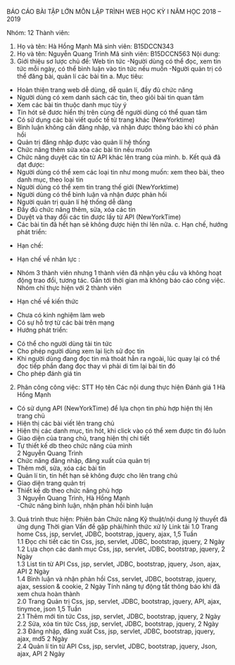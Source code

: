 BÁO CÁO BÀI TẬP LỚN MÔN LẬP TRÌNH WEB
HỌC KỲ I NĂM HỌC 2018 – 2019

Nhóm: 12
Thành viên:
1. Họ và tên: Hà Hồng Mạnh		Mã sinh viên: B15DCCN343
2. Họ và tên: Nguyễn Quang Trình	Mã sinh viên: B15DCCN563
Nội dung:
1. Giới thiệu sơ lược chủ đề:  Web tin tức
-Người dùng có thể đọc, xem tin tức mỗi ngày, có thể bình luận vào tin tức nếu muốn
-Người quản trị có thể đăng bài, quản lí các bài tin
a. Mục tiêu:
-	Hoàn thiện trang web dễ dùng, dễ quản lí, đầy đủ chức năng
-	Người dùng có xem danh sách các tin, theo giõi bài tin quan tâm
-	Xem các bài tin thuộc danh mục tùy ý
-	Tin hót sẽ đươc hiển thị trên cùng để người dùng có thể quan tâm
-	Có sử dụng các bài viết quốc tế từ trang khác (NewYorktime)
-	Bình luận không cần đăng nhập, và nhận được thông báo khi có phản hồi
-	Quản trị đăng nhập được vào quản lí hệ thống
-	Chức năng thêm sửa xóa các bài tin nếu muốn
-	Chức năng duyệt các tin từ API khác lên trang của mình.
b. Kết quả đã đạt được:
-  Người dùng có thể xem các loại tin như mong muốn: xem theo bài, theo danh mục, theo loại tin
-  Người dùng có thể xem tin trang thế giới (NewYorktime)
- Người dùng có thể bình luận và nhận được phản hồi
- Người quản trị quản lí hệ thống dễ dàng
- Đầy đủ chức năng thêm, sửa, xóa các tin 
- Duyệt và thay đổi các tin được lấy từ API (NewYorkTime)
- Các bài tin đã hết hạn sẽ không được hiện thi lên nữa.
c. Hạn chế, hướng phát triển:
+ Hạn chế:
-	Hạn chế về nhân lực :
+ Nhóm 3 thành viên nhưng 1 thành viên đã nhận yêu cầu và không hoạt động trao đổi, tương tác. Gần tới thời gian mà không báo cáo công việc. Nhóm chỉ thực hiện với 2 thành viên
-	Hạn chế về kiến thức
+ Chưa có kinh nghiệm làm web
+ Có sự hỗ trợ từ các bài trên mạng
+ Hướng phát triển:
-	Có thể cho người dùng tải tin tức
-	Cho phép người dùng xem lại lịch sử đọc tin
-	Khi người dùng đang đọc tin mà thoát hẳn ra ngoài, lúc quay lại có thể đọc tiếp phần đang đọc thay vì phải di tìm lại bài tin đó
-	Cho phép đánh giá tin

2. Phân công công việc:
STT 	Họ tên 	Các nội dung thực hiện	Đánh giá
1 	Hà Hồng Mạnh	
-	Có sử dụng API (NewYorkTime) để lựa chọn tin phù hợp hiện thị lên trang chủ
-	Hiện thị các bài viết lên trang chủ
-	Hiện thị các danh mục, tin hót, khi click vào có thể xem được tin đó luôn
-	Giao diện của trang chủ, trang hiện thị chi tiết
-	Tự thiết kế db theo chức năng của mình	
2 	Nguyễn Quang Trình	
-	Chức năng đăng nhâp, đăng xuất của quản trị
-	Thêm mới, sửa, xóa các bài tin 
-	Quản lí tin, tin hết hạn sẽ không được cho lên trang chủ
-	Giao diện trang quản trị
-	Thiết kế db theo chức năng phù hợp	
3	Nguyễn Quang Trình, Hà Hồng Mạnh	
-Chức năng bình luận, nhận phản hồi bình luận
	
3. Quá trình thưc hiện:
Phiên bản 	Chức năng 	Kỹ thuật/nội dung lý thuyết đã ứng dụng 	Thời gian 	Vấn đề gặp phải/hình thức
xử lý	Link tải
1.0 	Trang home	Css, jsp, servlet, JDBC, bootstrap, jquery, ajax, 	 1,5 Tuần		
1.1	Đọc chi tiết các tin	Css, jsp, servlet, JDBC, bootstrap, jquery, 	2 Ngày		
1.2	Lựa chọn các danh mục	Css, jsp, servlet, JDBC, bootstrap, jquery,	2 Ngày		
1.3	List tin từ API	Css, jsp, servlet, JDBC, bootstrap, jquery, Json, ajax, API	2 Ngày		
1.4	Bình luận và nhận phản hồi	Css, servlet, JDBC, bootstrap, jquery, ajax, session & cookie,	2 Ngày	Tính năng tự động tắt thông báo khi đã xem chưa hoàn thành	
2.0	Trang Quản trị	Css, jsp, servlet, JDBC, bootstrap, jquery, API, ajax, tinymce, json	1,5 Tuần		
2.1	Thêm mới tin tức	Css, jsp, servlet, JDBC, bootstrap, jquery, 	2 Ngày		
2.2	Sửa, xóa tin tức	Css, jsp, servlet, JDBC, bootstrap, jquery, 	2 Ngày		
2.3	Đăng nhập, đăng xuất	Css, jsp, servlet, JDBC, bootstrap, jquery,  ajax, md5	2 Ngày		
2.4	Quản lí tin từ API	Css, jsp, servlet, JDBC, bootstrap, jquery, Json, ajax, API	2 Ngày		



